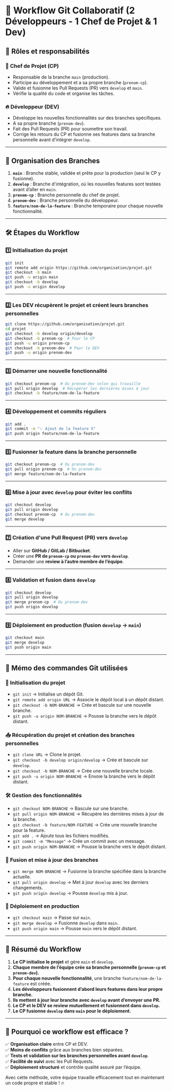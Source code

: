 # 🚀 Workflow Git Collaboratif (2 Développeurs - 1 Chef de Projet & 1 Dev)

## 📌 **Rôles et responsabilités**

### 🎯 **Chef de Projet (CP)**
- Responsable de la branche `main` (production).
- Participe au développement et a sa propre branche (`prenom-cp`).
- Valide et fusionne les Pull Requests (PR) vers `develop` et `main`.
- Vérifie la qualité du code et organise les tâches.

### 🔥 **Développeur (DEV)**
- Développe les nouvelles fonctionnalités sur des branches spécifiques.
- A sa propre branche (`prenom-dev`).
- Fait des Pull Requests (PR) pour soumettre son travail.
- Corrige les retours du CP et fusionne ses features dans sa branche personnelle avant d’intégrer `develop`.

---

## 📂 **Organisation des Branches**

1. **`main`** : Branche stable, validée et prête pour la production (seul le CP y fusionne).
2. **`develop`** : Branche d'intégration, où les nouvelles features sont testées avant d’aller en `main`.
3. **`prenom-cp`** : Branche personnelle du chef de projet.
4. **`prenom-dev`** : Branche personnelle du développeur.
5. **`feature/nom-de-la-feature`** : Branche temporaire pour chaque nouvelle fonctionnalité.

---

## 🛠 **Étapes du Workflow**

### 1️⃣ **Initialisation du projet**
```bash
git init
git remote add origin https://github.com/organisation/projet.git
git checkout -b main
git push -u origin main
git checkout -b develop
git push -u origin develop
```

---

### 2️⃣ **Les DEV récupèrent le projet et créent leurs branches personnelles**
```bash
git clone https://github.com/organisation/projet.git
cd projet
git checkout -b develop origin/develop
git checkout -b prenom-cp  # Pour le CP
git push -u origin prenom-cp
git checkout -b prenom-dev  # Pour le DEV
git push -u origin prenom-dev
```

---

### 3️⃣ **Démarrer une nouvelle fonctionnalité**
```bash
git checkout prenom-cp  # Ou prenom-dev selon qui travaille
git pull origin develop  # Récupérer les dernières mises à jour
git checkout -b feature/nom-de-la-feature
```

---

### 4️⃣ **Développement et commits réguliers**
```bash
git add .
git commit -m "✨ Ajout de la feature X"
git push origin feature/nom-de-la-feature
```

---

### 5️⃣ **Fusionner la feature dans la branche personnelle**
```bash
git checkout prenom-cp  # Ou prenom-dev
git pull origin prenom-cp  # Ou prenom-dev
git merge feature/nom-de-la-feature
```

---

### 6️⃣ **Mise à jour avec `develop` pour éviter les conflits**
```bash
git checkout develop
git pull origin develop
git checkout prenom-cp  # Ou prenom-dev
git merge develop
```

---

### 7️⃣ **Création d'une Pull Request (PR) vers `develop`**
- Aller sur **GitHub / GitLab / Bitbucket**.
- Créer une **PR de `prenom-cp` ou `prenom-dev` vers `develop`**.
- Demander une **review à l’autre membre de l’équipe**.

---

### 8️⃣ **Validation et fusion dans `develop`**
```bash
git checkout develop
git pull origin develop
git merge prenom-cp  # Ou prenom-dev
git push origin develop
```

---

### 9️⃣ **Déploiement en production (fusion `develop` → `main`)**
```bash
git checkout main
git merge develop
git push origin main
```

---

## 📌 **Mémo des commandes Git utilisées**

### 📁 **Initialisation du projet**
- `git init` → Initialise un dépôt Git.
- `git remote add origin URL` → Associe le dépôt local à un dépôt distant.
- `git checkout -b NOM-BRANCHE` → Crée et bascule sur une nouvelle branche.
- `git push -u origin NOM-BRANCHE` → Pousse la branche vers le dépôt distant.

### 📥 **Récupération du projet et création des branches personnelles**
- `git clone URL` → Clone le projet.
- `git checkout -b develop origin/develop` → Crée et bascule sur `develop`.
- `git checkout -b NOM-BRANCHE` → Crée une nouvelle branche locale.
- `git push -u origin NOM-BRANCHE` → Envoie la branche vers le dépôt distant.

### 🛠 **Gestion des fonctionnalités**
- `git checkout NOM-BRANCHE` → Bascule sur une branche.
- `git pull origin NOM-BRANCHE` → Récupère les dernières mises à jour de la branche.
- `git checkout -b feature/NOM-FEATURE` → Crée une nouvelle branche pour la feature.
- `git add .` → Ajoute tous les fichiers modifiés.
- `git commit -m "Message"` → Crée un commit avec un message.
- `git push origin NOM-BRANCHE` → Pousse la branche vers le dépôt distant.

### 🔄 **Fusion et mise à jour des branches**
- `git merge NOM-BRANCHE` → Fusionne la branche spécifiée dans la branche actuelle.
- `git pull origin develop` → Met à jour `develop` avec les derniers changements.
- `git push origin develop` → Pousse `develop` mis à jour.

### 🚀 **Déploiement en production**
- `git checkout main` → Passe sur `main`.
- `git merge develop` → Fusionne `develop` dans `main`.
- `git push origin main` → Pousse `main` vers le dépôt distant.

---

## 🎯 **Résumé du Workflow**  

1. **Le CP initialise le projet** et gère `main` et `develop`.
2. **Chaque membre de l’équipe crée sa branche personnelle (`prenom-cp` et `prenom-dev`).**  
3. **Pour chaque nouvelle fonctionnalité**, une branche `feature/nom-de-la-feature` est créée.
4. **Les développeurs fusionnent d’abord leurs features dans leur propre branche.**
5. **Ils mettent à jour leur branche avec `develop` avant d’envoyer une PR.**
6. **Le CP et le DEV se review mutuellement et fusionnent dans `develop`.**
7. **Le CP fusionne `develop` dans `main` pour le déploiement.**

---

## 🚀 **Pourquoi ce workflow est efficace ?**  
✅ **Organisation claire** entre CP et DEV.  
✅ **Moins de conflits** grâce aux branches bien séparées.  
✅ **Tests et validation sur les branches personnelles avant `develop`**.  
✅ **Facilité de suivi** avec les Pull Requests.  
✅ **Déploiement structuré** et contrôle qualité assuré par l’équipe.  

Avec cette méthode, votre équipe travaille efficacement tout en maintenant un code propre et stable ! 🔥
